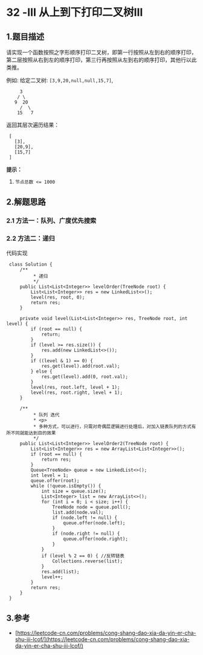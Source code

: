 # 32 -Ⅲ 从上到下打印二叉树Ⅲ

## 1.题目描述

请实现一个函数按照之字形顺序打印二叉树，即第一行按照从左到右的顺序打印，第二层按照从右到左的顺序打印，第三行再按照从左到右的顺序打印，其他行以此类推。

例如: 给定二叉树: `[3,9,20,null,null,15,7]`,

```text
     3
    / \
   9  20
     /  \
    15   7
```

返回其层次遍历结果：

```text
 [
   [3],
   [20,9],
   [15,7]
 ]
```

**提示：**

1. `节点总数 <= 1000`

## 2.解题思路

### 2.1 方法一：队列、广度优先搜索

### 2.2 方法二：递归

代码实现

```text
 class Solution {
     /**
          * 递归
          */
     public List<List<Integer>> levelOrder(TreeNode root) {
         List<List<Integer>> res = new LinkedList<>();
         level(res, root, 0);
         return res;
     }
 ​
     private void level(List<List<Integer>> res, TreeNode root, int level) {
         if (root == null) {
             return;
         }
         if (level >= res.size()) {
             res.add(new LinkedList<>());
         }
         if ((level & 1) == 0) {
             res.get(level).add(root.val);
         } else {
             res.get(level).add(0, root.val);
         }
         level(res, root.left, level + 1);
         level(res, root.right, level + 1);
     }
 ​
     /**
          * 队列 迭代
          * <p>
          * 多种方式，可以进行，只需对奇偶层逻辑进行处理后，对加入链表队列的方式有所不同就能达到目的效果
          */
     public List<List<Integer>> levelOrder2(TreeNode root) {
         List<List<Integer>> res = new ArrayList<List<Integer>>();
         if (root == null) {
             return res;
         }
         Queue<TreeNode> queue = new LinkedList<>();
         int level = 1;
         queue.offer(root);
         while (!queue.isEmpty()) {
             int size = queue.size();
             List<Integer> list = new ArrayList<>();
             for (int i = 0; i < size; i++) {
                 TreeNode node = queue.poll();
                 list.add(node.val);
                 if (node.left != null) {
                     queue.offer(node.left);
                 }
                 if (node.right != null) {
                     queue.offer(node.right);
                 }
             }
             if (level % 2 == 0) { //反转链表
                 Collections.reverse(list);
             }
             res.add(list);
             level++;
         }
         return res;
     }
 }
```

## 3.参考

* [https://leetcode-cn.com/problems/cong-shang-dao-xia-da-yin-er-cha-shu-iii-lcof/](https://leetcode-cn.com/problems/cong-shang-dao-xia-da-yin-er-cha-shu-iii-lcof/)

